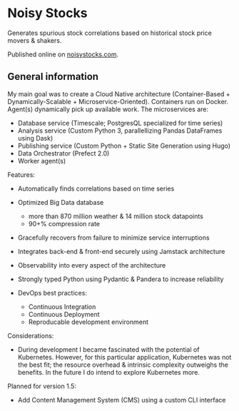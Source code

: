 # Noisy Stocks

Generates spurious stock correlations based on historical stock price movers & shakers.

Published online on [noisystocks.com](noisystocks.com).

## General information

My main goal was to create a Cloud Native architecture (Container-Based + Dynamically-Scalable + Microservice-Oriented). Containers run on Docker. Agent(s) dynamically pick up available work. The microservices are:

* Database service (Timescale; PostgresQL specialized for time series)
* Analysis service (Custom Python 3, parallellizing Pandas DataFrames using Dask)
* Publishing service (Custom Python + Static Site Generation using Hugo)
* Data Orchestrator (Prefect 2.0)
* Worker agent(s)

Features:

* Automatically finds correlations based on time series

* Optimized Big Data database
	- more than 870 million weather & 14 million stock datapoints
	- 90+% compression rate

* Gracefully recovers from failure to minimize service interruptions

* Integrates back-end & front-end securely using Jamstack architecture

* Observability into every aspect of the architecture

* Strongly typed Python using Pydantic & Pandera to increase reliability

* DevOps best practices: 
	* Continuous Integration
	* Continuous Deployment
	* Reproducable development environment


Considerations:

* During development I became fascinated with the potential of Kubernetes. However, for this particular application, Kubernetes was not the best fit; the resource overhead & intrinsic complexity outweighs the benefits. In the future I do intend to explore Kubernetes more.

Planned for version 1.5:

* Add Content Management System (CMS) using a custom CLI interface
